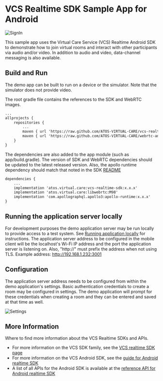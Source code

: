 # VCS Realtime SDK Sample App for Android
![SignIn](https://user-images.githubusercontent.com/4389724/130239263-c3e598be-6d57-464a-b59d-bf02bd297ff7.png)

This sample app uses the Virtual Care Service (VCS) Realtime Android SDK to demonstrate how to join virtual rooms and interact with other participants via audio and/or video. In addition to audio and video, data-channel messaging is also available.
## Build and Run

The demo app can be built to run on a device or the simulator. Note that the simulator does not provide video.

The root gradle file contains the references to the SDK and WebRTC images.
```xml
...
allprojects {
    repositories {
        ...
        maven { url 'https://raw.github.com/ATOS-VIRTUAL-CARE/vcs-realtime-sdk-android/repo/' }
        maven { url 'https://raw.github.com/ATOS-VIRTUAL-CARE/webrtc-android/repo/' 
    }
}
```

The dependencies are also added to the app module (such as app/build.gradle). The version of SDK and WebRTC dependencies should be updated to the latest released version. Also, the apollo runtime dependency should match that noted in the SDK [README](https://github.com/GLB-UCC-VCS/vcs-realtime-android-sdk#integrate-into-android-project)
```xml
dependencies {
    ...
    implementation 'atos.virtual.care:vcs-realtime-sdk:x.x.x'
    implementation 'atos.virtual.care:libwebrtc:M98'
    implementation 'com.apollographql.apollo3:apollo-runtime:x.x.x'
}
```

## Running the application server locally

For development purposes the demo application server may be run locally to provide access to a test system. See [Running application locally](https://github.com/ATOS-VIRTUAL-CARE/vcs-realtime-sdk-web-demo#running-application-locally) for instructions. The application server address to be configured in the mobile client will be the localhost's Wi-Fi IP address and the port the application server is listening on. Also, "http://" must prefix the address when not using TLS.
Example address: http://192.168.1.232:3001

## Configuration

The application server address needs to be configured from within the demo application's settings. Basic authentication credentials to create a room may be configured in settings. The demo application will prompt for these credentials when creating a room and they can be entered and saved at that time as well.

![Settings](https://user-images.githubusercontent.com/4389724/130242609-d993f59b-8115-4343-a21d-4d56b9508f97.png)

## More Information

Where to find more information about the VCS Realtime SDKs and APIs.

* For more information on the VCS SDK family, see the [VCS realtime SDK page](https://sdk.virtualcareservices.net/)
* For more information on the VCS Android SDK, see the [guide for Android realtime SDK](https://sdk.virtualcareservices.net/sdks/android)
* A list of all APIs for the Android SDK is available at the [reference API for Android realtime SDK](https://sdk.virtualcareservices.net/reference/android)
